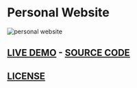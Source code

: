 # **Personal Website**
![personal website](https://user-images.githubusercontent.com/30268174/57003776-efa56e80-6bc0-11e9-819a-a25a8d92187e.png)
## [LIVE DEMO](https://iamchrisjim.com/)    -     [SOURCE CODE](https://codepen.io/liljimbos/pen/RgxryK)
## [LICENSE](https://github.com/iam-chrisjim/iam-chrisjim.github.io/blob/master/LICENSE)
